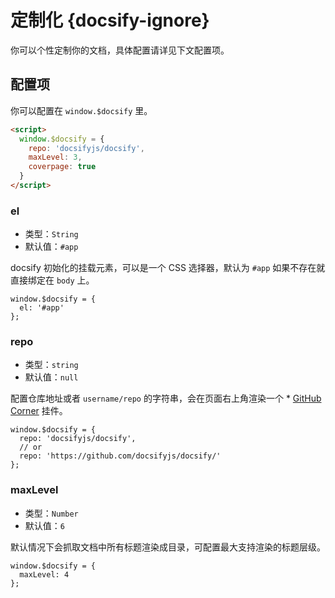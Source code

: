 # 定制化 {docsify-ignore}

你可以个性定制你的文档，具体配置请详见下文配置项。

## 配置项

你可以配置在 `window.$docsify` 里。

```html
<script>
  window.$docsify = {
    repo: 'docsifyjs/docsify',
    maxLevel: 3,
    coverpage: true
  }
</script>
```

### el

- 类型：`String`
- 默认值：`#app`

docsify 初始化的挂载元素，可以是一个 CSS 选择器，默认为 `#app` 如果不存在就直接绑定在 `body` 上。

```JS
window.$docsify = {
  el: '#app'
};
```

### repo

- 类型：`string`
- 默认值：`null`

配置仓库地址或者 `username/repo` 的字符串，会在页面右上角渲染一个 * [GitHub Corner](http://tholman.com/github-corners/) 挂件。

```JS
window.$docsify = {
  repo: 'docsifyjs/docsify',
  // or
  repo: 'https://github.com/docsifyjs/docsify/'
};
```

### maxLevel

- 类型：`Number`
- 默认值：`6`

默认情况下会抓取文档中所有标题渲染成目录，可配置最大支持渲染的标题层级。

```JS
window.$docsify = {
  maxLevel: 4
};
```
